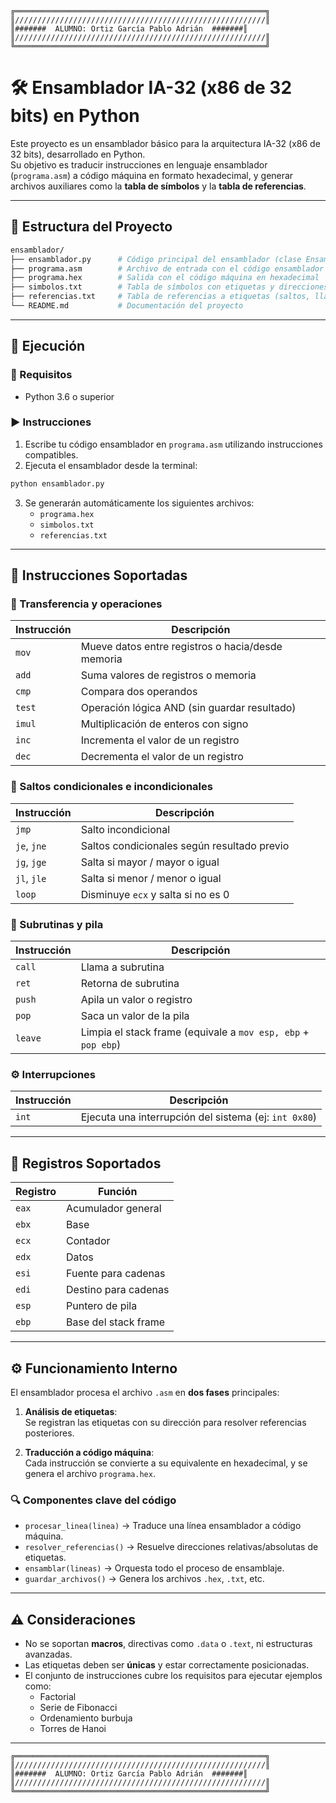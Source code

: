 
```
╔════════════════════════════════════════════════════════╗
║////////////////////////////////////////////////////////║
║#######  ALUMNO: Ortiz García Pablo Adrián  #######║
║////////////////////////////////////////////////////////║
╚════════════════════════════════════════════════════════╝
```

# 🛠️ Ensamblador IA-32 (x86 de 32 bits) en Python

Este proyecto es un ensamblador básico para la arquitectura IA-32 (x86 de 32 bits), desarrollado en Python.  
Su objetivo es traducir instrucciones en lenguaje ensamblador (`programa.asm`) a código máquina en formato hexadecimal, y generar archivos auxiliares como la **tabla de símbolos** y la **tabla de referencias**.

---

## 📁 Estructura del Proyecto

```bash
ensamblador/
├── ensamblador.py      # Código principal del ensamblador (clase EnsambladorIA32)
├── programa.asm        # Archivo de entrada con el código ensamblador
├── programa.hex        # Salida con el código máquina en hexadecimal
├── simbolos.txt        # Tabla de símbolos con etiquetas y direcciones
├── referencias.txt     # Tabla de referencias a etiquetas (saltos, llamadas)
└── README.md           # Documentación del proyecto
```

---

## 🚀 Ejecución

### 🔧 Requisitos

- Python 3.6 o superior

### ▶️ Instrucciones

1. Escribe tu código ensamblador en `programa.asm` utilizando instrucciones compatibles.
2. Ejecuta el ensamblador desde la terminal:

```bash
python ensamblador.py
```

3. Se generarán automáticamente los siguientes archivos:
   - `programa.hex`
   - `simbolos.txt`
   - `referencias.txt`

---

## 🧠 Instrucciones Soportadas

### 🔄 Transferencia y operaciones

| Instrucción | Descripción                                             |
|------------|----------------------------------------------------------|
| `mov`      | Mueve datos entre registros o hacia/desde memoria        |
| `add`      | Suma valores de registros o memoria                      |
| `cmp`      | Compara dos operandos                                    |
| `test`     | Operación lógica AND (sin guardar resultado)             |
| `imul`     | Multiplicación de enteros con signo                      |
| `inc`      | Incrementa el valor de un registro                       |
| `dec`      | Decrementa el valor de un registro                       |

### 🔀 Saltos condicionales e incondicionales

| Instrucción | Descripción                                      |
|------------|---------------------------------------------------|
| `jmp`      | Salto incondicional                               |
| `je`, `jne`| Saltos condicionales según resultado previo       |
| `jg`, `jge`| Salta si mayor / mayor o igual                    |
| `jl`, `jle`| Salta si menor / menor o igual                    |
| `loop`     | Disminuye `ecx` y salta si no es 0                |

### 🧩 Subrutinas y pila

| Instrucción | Descripción                                                  |
|------------|---------------------------------------------------------------|
| `call`     | Llama a subrutina                                             |
| `ret`      | Retorna de subrutina                                          |
| `push`     | Apila un valor o registro                                     |
| `pop`      | Saca un valor de la pila                                      |
| `leave`    | Limpia el stack frame (equivale a `mov esp, ebp` + `pop ebp`) |

### ⚙️ Interrupciones

| Instrucción | Descripción                                     |
|------------|--------------------------------------------------|
| `int`      | Ejecuta una interrupción del sistema (ej: `int 0x80`) |

---

## 🧾 Registros Soportados

| Registro | Función                         |
|----------|----------------------------------|
| `eax`    | Acumulador general               |
| `ebx`    | Base                             |
| `ecx`    | Contador                         |
| `edx`    | Datos                            |
| `esi`    | Fuente para cadenas              |
| `edi`    | Destino para cadenas             |
| `esp`    | Puntero de pila                  |
| `ebp`    | Base del stack frame             |

---

## ⚙️ Funcionamiento Interno

El ensamblador procesa el archivo `.asm` en **dos fases** principales:

1. **Análisis de etiquetas**:  
   Se registran las etiquetas con su dirección para resolver referencias posteriores.

2. **Traducción a código máquina**:  
   Cada instrucción se convierte a su equivalente en hexadecimal, y se genera el archivo `programa.hex`.

### 🔍 Componentes clave del código

- `procesar_linea(linea)` → Traduce una línea ensamblador a código máquina.
- `resolver_referencias()` → Resuelve direcciones relativas/absolutas de etiquetas.
- `ensamblar(lineas)` → Orquesta todo el proceso de ensamblaje.
- `guardar_archivos()` → Genera los archivos `.hex`, `.txt`, etc.

---

## ⚠️ Consideraciones

- No se soportan **macros**, directivas como `.data` o `.text`, ni estructuras avanzadas.
- Las etiquetas deben ser **únicas** y estar correctamente posicionadas.
- El conjunto de instrucciones cubre los requisitos para ejecutar ejemplos como:
  - Factorial
  - Serie de Fibonacci
  - Ordenamiento burbuja
  - Torres de Hanoi

---

```
╔════════════════════════════════════════════════════════╗
║////////////////////////////////////////////////////////║
║#######  ALUMNO: Ortiz García Pablo Adrián  #######║
║////////////////////////////////////////////////////////║
╚════════════════════════════════════════════════════════╝
```






